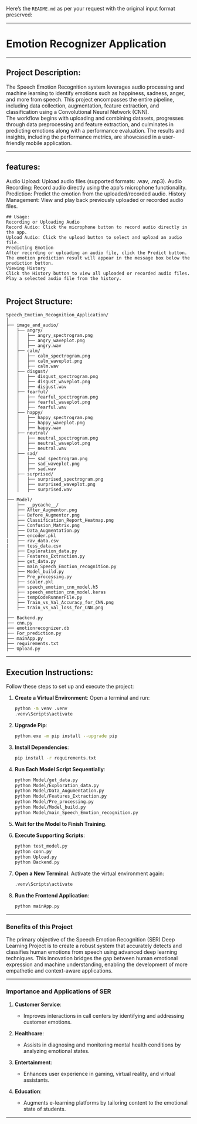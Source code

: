 Here’s the `README.md` as per your request with the original input format preserved:

---

# Emotion Recognizer Application


---

## Project Description:  
The Speech Emotion Recognition system leverages audio processing and machine learning to identify emotions such as happiness, sadness, anger, and more from speech. This project encompasses the entire pipeline, including data collection, augmentation, feature extraction, and classification using a Convolutional Neural Network (CNN).  
The workflow begins with uploading and combining datasets, progresses through data preprocessing and feature extraction, and culminates in predicting emotions along with a performance evaluation. The results and insights, including the performance metrics, are showcased in a user-friendly mobile application.

---
## features:
Audio Upload: Upload audio files (supported formats: .wav, .mp3).
Audio Recording: Record audio directly using the app's microphone functionality.
Prediction: Predict the emotion from the uploaded/recorded audio.
History Management: View and play back previously uploaded or recorded audio files.
```
## Usage:
Recording or Uploading Audio
Record Audio: Click the microphone button to record audio directly in the app.
Upload Audio: Click the upload button to select and upload an audio file.
Predicting Emotion
After recording or uploading an audio file, click the Predict button.
The emotion prediction result will appear in the message box below the prediction button.
Viewing History
Click the History button to view all uploaded or recorded audio files.
Play a selected audio file from the history.


```

## Project Structure:  

```
Speech_Emotion_Recognition_Application/
│
├── image_and_audio/
│   ├── angry/
│   │   ├── angry_spectrogram.png
│   │   ├── angry_waveplot.png
│   │   ├── angry.wav
│   ├── calm/
│   │   ├── calm_spectrogram.png
│   │   ├── calm_waveplot.png
│   │   ├── calm.wav
│   ├── disgust/
│   │   ├── disgust_spectrogram.png
│   │   ├── disgust_waveplot.png
│   │   ├── disgust.wav
│   ├── fearful/
│   │   ├── fearful_spectrogram.png
│   │   ├── fearful_waveplot.png
│   │   ├── fearful.wav
│   ├── happy/
│   │   ├── happy_spectrogram.png
│   │   ├── happy_waveplot.png
│   │   ├── happy.wav
│   ├── neutral/
│   │   ├── neutral_spectrogram.png
│   │   ├── neutral_waveplot.png
│   │   ├── neutral.wav
│   ├── sad/
│   │   ├── sad_spectrogram.png
│   │   ├── sad_waveplot.png
│   │   ├── sad.wav
│   ├── surprised/
│   │   ├── surprised_spectrogram.png
│   │   ├── surprised_waveplot.png
│   │   ├── surprised.wav
│
├── Model/
│   ├── __pycache__/
│   ├── After_Augmentor.png
│   ├── Before_Augmentor.png
│   ├── Classification_Report_Heatmap.png
│   ├── Confusion_Matrix.png
│   ├── Data_Augmentation.py
│   ├── encoder.pkl
|   ├── rav_data.csv
|   ├── tess_data.csv
│   ├── Exploration_data.py
│   ├── Features_Extraction.py
│   ├── get_data.py
│   ├── main_Speech_Emotion_recognition.py
│   ├── Model_build.py
│   ├── Pre_processing.py
│   ├── scaler.pkl
│   ├── speech_emotion_cnn_model.h5
│   ├── speech_emotion_cnn_model.keras
│   ├── tempCodeRunnerFile.py
│   ├── Train_vs_Val_Accuracy_for_CNN.png
│   ├── train_vs_val_loss_for_CNN.png
│
├── Backend.py
├── cnn.py
├── emotionrecognizer.db
├── For_prediction.py
├── mainApp.py
├── requirements.txt
├── Upload.py
```

---

## Execution Instructions:

Follow these steps to set up and execute the project:

1. **Create a Virtual Environment**:
   Open a terminal and run:
   ```bash
   python -m venv .venv
   .venv\Scripts\activate
   ```

2. **Upgrade Pip**:
   ```bash
   python.exe -m pip install --upgrade pip
   ```

3. **Install Dependencies**:
   ```bash
   pip install -r requirements.txt
   ```

4. **Run Each Model Script Sequentially**:
   ```bash
   python Model/get_data.py
   python Model/Exploration_data.py
   python Model/Data_Augumentation.py
   python Model/Features_Extraction.py
   python Model/Pre_processing.py
   python Model/Model_build.py
   python Model/main_Speech_Emotion_recognition.py
   ```

5. **Wait for the Model to Finish Training**.

6. **Execute Supporting Scripts**:
   ```bash
   python test_model.py
   python conn.py
   python Upload.py
   python Backend.py
   ```

7. **Open a New Terminal**:
   Activate the virtual environment again:
   ```bash
   .venv\Scripts\activate
   ```

8. **Run the Frontend Application**:
   ```bash
   python mainApp.py
   ```

---

### Benefits of this Project  

The primary objective of the Speech Emotion Recognition (SER) Deep Learning Project is to create a robust system that accurately detects and classifies human emotions from speech using advanced deep learning techniques. This innovation bridges the gap between human emotional expression and machine understanding, enabling the development of more empathetic and context-aware applications.

---

### Importance and Applications of SER  

1. **Customer Service**:  
   - Improves interactions in call centers by identifying and addressing customer emotions.

2. **Healthcare**:  
   - Assists in diagnosing and monitoring mental health conditions by analyzing emotional states.

3. **Entertainment**:  
   - Enhances user experience in gaming, virtual reality, and virtual assistants.

4. **Education**:  
   - Augments e-learning platforms by tailoring content to the emotional state of students.

--- 


